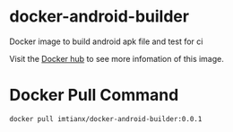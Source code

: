 # docker-android-builder
Docker image to build android apk  file  and test for ci 

Visit the [Docker hub](https://hub.docker.com/r/imtianx/docker-android-builder/) to see more infomation of this image.

# Docker Pull Command 

```
docker pull imtianx/docker-android-builder:0.0.1
```
